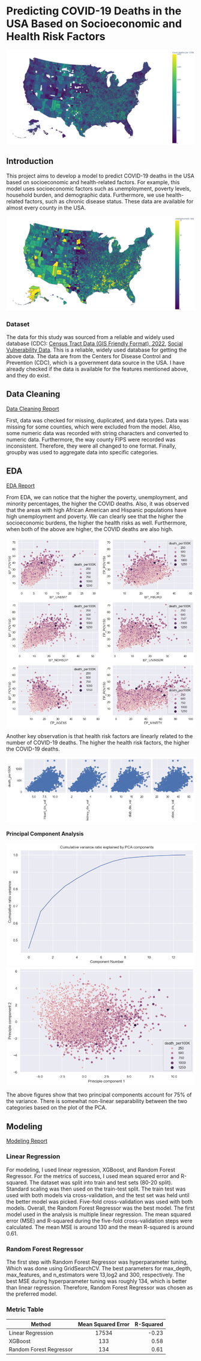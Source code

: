 # Predicting COVID-19 Deaths in the USA Based on Socioeconomic and Health Risk Factors

![](https://github.com/nadunKM/nadunKM-SVI_covid19_project/blob/main/Images/Covid_deaths.png)

## Introduction 
This project aims to develop a model to predict COVID-19 deaths in the USA based on socioeconomic and health-related factors. For example, this model uses socioeconomic factors such as unemployment, poverty levels, household burden, and demographic data. 
Furthermore, we use health-related factors, such as chronic disease status. These data are available for almost every county in the USA. 

![](https://github.com/nadunKM/nadunKM-SVI_covid19_project/blob/main/Images/unemp.png)

### Dataset
The data for this study was sourced from a reliable and widely used database (CDC): [Census Tract Data (GIS Friendly Format), 2022](https://data.cdc.gov/500-Cities-Places/PLACES-Census-Tract-Data-GIS-Friendly-Format-2022-/shc3-fzig/about_data), [Social Vulnerability Data](https://www.atsdr.cdc.gov/placeandhealth/svi/documentation/SVI_documentation_2022.html). This is a reliable, widely used database for getting the above data. The data are from the Centers for Disease Control and Prevention (CDC), which is a government data source in the USA. I have already checked if the data is available for the features mentioned above, and they do exist. 

## Data Cleaning

[Data Cleaning Report](https://github.com/nadunKM/nadunKM-SVI_covid19_project/blob/main/Data%20Wrangling.ipynb)

First, data was checked for missing, duplicated, and data types. Data was missing for some counties, which were excluded from the model. Also, some numeric data was recorded with string characters and converted to numeric data. Furthermore, the way county FIPS were recorded was inconsistent. Therefore, they were all changed to one format. Finally, groupby was used to aggregate data into specific categories.

## EDA

[EDA Report](https://github.com/nadunKM/nadunKM-SVI_covid19_project/blob/main/EDA.ipynb)

From EDA, we can notice that the higher the poverty, unemployment, and minority percentages, the higher the COVID deaths. Also, it was observed that the areas with high African American and Hispanic populations have high unemployment and poverty.
We can clearly see that the higher the socioeconomic burdens, the higher the health risks as well. Furthermore, when both of the above are higher, the COVID deaths are also high.

![](https://github.com/nadunKM/nadunKM-SVI_covid19_project/blob/main/Images/pow.png)

Another key observation is that health risk factors are linearly related to the number of COVID-19 deaths. The higher the health risk factors, the higher the COVID-19 deaths. 

![](https://github.com/nadunKM/nadunKM-SVI_covid19_project/blob/main/Images/health_iss.png)

#### Principal Component Analysis

![](https://github.com/nadunKM/nadunKM-SVI_covid19_project/blob/main/Images/expl.png)        ![](https://github.com/nadunKM/nadunKM-SVI_covid19_project/blob/main/Images/pca.png)   


The above figures show that two principal components account for 75% of the variance. There is somewhat non-linear separability between the two categories based on the plot of the PCA.

## Modeling

[Modeling Report](https://github.com/nadunKM/nadunKM-SVI_covid19_project/blob/main/Modeling.ipynb)

### Linear Regression

For modeling, I used linear regression, XGBoost, and Random Forest Regressor. For the metrics of success, I used mean squared error and R-squared. The dataset was split into train and test sets (80-20 split). Standard scaling was then used on the train-test split. The train test was used with both models via cross-validation, and the test set was held until the better model was picked. Five-fold cross-validation was used with both models. Overall, the Random Forest Regressor was the best model. The first model used in the analysis is multiple linear regression. The mean squared error (MSE) and R-squared during the five-fold cross-validation steps were calculated. The mean MSE is around 130 and the mean R-squared is around 0.61.


### Random Forest Regressor

The first step with Random Forest Regressor was hyperparameter tuning, Which was done using GridSearchCV. The best parameters for max_depth, max_features, and n_estimators were 13,log2 and 300, respectively. The best MSE during hyperparameter tuning was roughly 134, which is better than linear regression. Therefore, Random Forest Regressor was chosen as the preferred model. 


### Metric Table

| Method            | Mean Squared Error | R-Squared  |
| -------------     |:-------------:| -----:|
| Linear Regression | 17534 | -0.23 |
| XGBoost     | 133     |   0.58 |
| Random Forest Regressor    | 134     |   0.61 |







